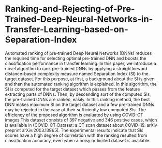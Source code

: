 # Ranking-and-Rejecting-of-Pre-Trained-Deep-Neural-Networks-in-Transfer-Learning-based-on-Separation-Index
Automated ranking of pre-trained Deep Neural Networks (DNNs) reduces the required time for selecting optimal pre-trained DNN and boosts the classification performance in transfer learning. In this paper, we introduce a novel algorithm to rank pre-trained DNNs by applying a straightforward distance-based complexity measure named Separation Index (SI) to the target dataset. For this purpose, at first, a background about the SI is given and then the automated ranking algorithm is explained. In this algorithm, the SI is computed for the target dataset which passes from the feature extracting parts of DNNs. Then, by descending sort of the computed SIs, the pre-trained DNNs are ranked, easily. In this ranking method, the best DNN makes maximum SI on the target dataset and a few pre-trained DNNs may be rejected in the case of their sufficiently low computed SIs. The efficiency of the proposed algorithm is evaluated by using  COVID-CT images.This dataset consists of 397 negative and 346 positive cases, which is available in (COVID-CT-Dataset: a CT scan dataset about COVID-19. arXiv preprint arXiv:2003.13865). The experimental results indicate that SIs scores have a high degree of correlation with the ranking resulted from classification accuracy, even when a noisy or limited dataset is available. 
